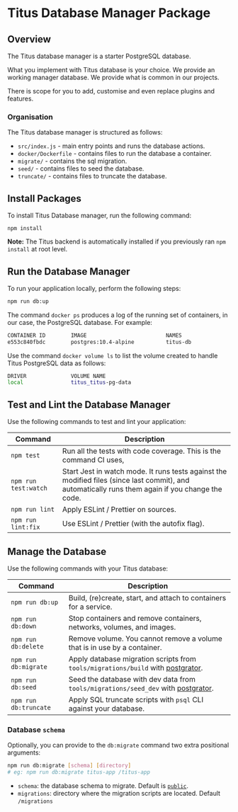 # Titus Database Manager Package
## Overview
The Titus database manager is a starter PostgreSQL database.

What you implement with Titus database is your choice. We provide an working manager database.
We provide what is common in our projects.

There is scope for you to add, customise and even replace plugins and features.

### Organisation
The Titus database manager is structured as follows:

* `src/index.js` - main entry points and runs the database actions.
* `docker/Dockerfile` - contains files to run the database a container.
* `migrate/` - contains the sql migration.
* `seed/` - contains files to seed the database.
* `truncate/` - contains files to truncate the database.

## Install Packages
To install Titus Database manager, run the following command:

```
npm install
```

**Note:** The Titus backend is automatically installed if you previously ran `npm install` at root level.

## Run the Database Manager
To run your application locally, perform the following steps:
```sh
npm run db:up
```

The command `docker ps` produces a log of the running set of containers, in our case, the PostgreSQL database. For example:

```sh
CONTAINER ID        IMAGE                         NAMES
e553c840fbdc        postgres:10.4-alpine          titus-db
```

Use the command `docker volume ls` to list the volume created to handle Titus PostgreSQL data as follows:

```sh
DRIVER              VOLUME NAME
local               titus_titus-pg-data

```

## Test and Lint the Database Manager
Use the following commands to test and lint your application:

| Command | Description |
| ----------- | ----------- |
|`npm test` | Run all the tests with code coverage. This is the command CI uses, |
|`npm run test:watch` | Start Jest in watch mode. It runs tests against the modified files (since last commit), and automatically runs them again if you change the code.|
|`npm run lint` | Apply ESLint / Prettier on sources.|
|`npm run lint:fix`| Use ESLint / Prettier (with the autofix flag).|


## Manage the Database
Use the following commands with your Titus database:

| Command | Description |
| ----------- | ----------- |
|`npm run db:up` | Build, (re)create, start, and attach to containers for a service.|
|`npm run db:down` | Stop containers and remove containers, networks, volumes, and images.|
|`npm run db:delete` | Remove volume. You cannot remove a volume that is in use by a container. |
|`npm run db:migrate` | Apply database migration scripts from `tools/migrations/build` with [postgrator].|
|`npm run db:seed` | Seed the database with dev data from `tools/migrations/seed_dev` with [postgrator].|
|`npm run db:truncate` | Apply SQL truncate scripts with `psql` CLI against your database.|

### Database `schema`

Optionally, you can provide to the `db:migrate` command two extra positional arguments:

```bash
npm run db:migrate [schema] [directory]
# eg: npm run db:migrate titus-app /titus-app
```

- `schema`: the database schema to migrate. Default is [`public`](https://www.postgresql.org/docs/current/ddl-schemas.html#DDL-SCHEMAS-PUBLIC).
- `migrations`: directory where the migration scripts are located. Default `/migrations`

[Jest]: https://jestjs.io
[ESLint]: https://eslint.org
[Prettier]: https://prettier.io
[faker]: http://marak.github.io/faker.js
[postgrator]: https://github.com/rickbergfalk/postgrator#readme
[docker-compose]: https://docs.docker.com/compose
